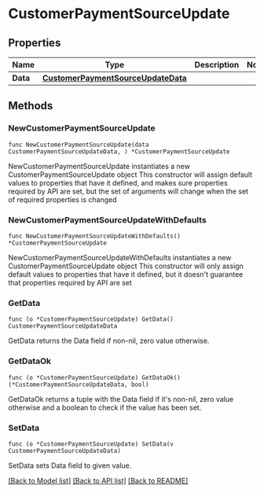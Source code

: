 # CustomerPaymentSourceUpdate

## Properties

Name | Type | Description | Notes
------------ | ------------- | ------------- | -------------
**Data** | [**CustomerPaymentSourceUpdateData**](CustomerPaymentSourceUpdateData.md) |  | 

## Methods

### NewCustomerPaymentSourceUpdate

`func NewCustomerPaymentSourceUpdate(data CustomerPaymentSourceUpdateData, ) *CustomerPaymentSourceUpdate`

NewCustomerPaymentSourceUpdate instantiates a new CustomerPaymentSourceUpdate object
This constructor will assign default values to properties that have it defined,
and makes sure properties required by API are set, but the set of arguments
will change when the set of required properties is changed

### NewCustomerPaymentSourceUpdateWithDefaults

`func NewCustomerPaymentSourceUpdateWithDefaults() *CustomerPaymentSourceUpdate`

NewCustomerPaymentSourceUpdateWithDefaults instantiates a new CustomerPaymentSourceUpdate object
This constructor will only assign default values to properties that have it defined,
but it doesn't guarantee that properties required by API are set

### GetData

`func (o *CustomerPaymentSourceUpdate) GetData() CustomerPaymentSourceUpdateData`

GetData returns the Data field if non-nil, zero value otherwise.

### GetDataOk

`func (o *CustomerPaymentSourceUpdate) GetDataOk() (*CustomerPaymentSourceUpdateData, bool)`

GetDataOk returns a tuple with the Data field if it's non-nil, zero value otherwise
and a boolean to check if the value has been set.

### SetData

`func (o *CustomerPaymentSourceUpdate) SetData(v CustomerPaymentSourceUpdateData)`

SetData sets Data field to given value.



[[Back to Model list]](../README.md#documentation-for-models) [[Back to API list]](../README.md#documentation-for-api-endpoints) [[Back to README]](../README.md)


